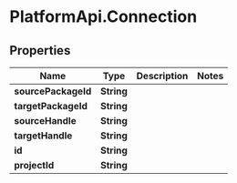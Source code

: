 # PlatformApi.Connection

## Properties

Name | Type | Description | Notes
------------ | ------------- | ------------- | -------------
**sourcePackageId** | **String** |  |
**targetPackageId** | **String** |  |
**sourceHandle** | **String** |  |
**targetHandle** | **String** |  |
**id** | **String** |  |
**projectId** | **String** |  |
